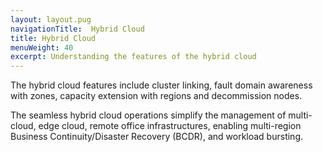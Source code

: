 ```yaml
---
layout: layout.pug
navigationTitle:  Hybrid Cloud
title: Hybrid Cloud
menuWeight: 40
excerpt: Understanding the features of the hybrid cloud
---
```


The hybrid cloud features include cluster linking, fault domain awareness with zones, capacity extension with regions and decommission nodes.

The seamless hybrid cloud operations simplify the management of multi-cloud, edge cloud, remote office infrastructures, enabling multi-region Business Continuity/Disaster Recovery (BCDR), and workload bursting.
